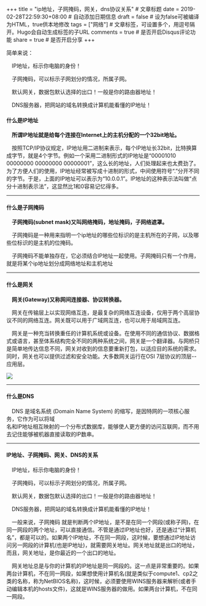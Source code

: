 +++
title = "ip地址，子网掩码，网关，dns协议关系"  # 文章标题
date = 2019-02-28T22:59:30+08:00  # 自动添加日期信息
draft = false  # 设为false可被编译为HTML，true供本地修改
tags = ["网络"]  # 文章标签，可设置多个，用逗号隔开。Hugo会自动生成标签的子URL
comments = true  # 是否开启Disqus评论功能
share = true  # 是否开启分享
+++

简单来说：

&ensp;&ensp;IP地址，标示你电脑的身份！

&ensp;&ensp;子网掩码，可以标示子网划分的情况，所属子网。

&ensp;&ensp;默认网关，数据包默认选择的出口！一般是你的路由器地址！

&ensp;&ensp;DNS服务器，把网站的域名转换成计算机能看懂的IP地址！


#### 什么是IP地址

**&ensp;&ensp;所谓IP地址就是给每个连接在Internet上的主机分配的一个32bit地址。**

&ensp;&ensp;按照TCP/IP协议规定，IP地址用二进制来表示，每个IP地址长32bit，比特换算成字节，就是4个字节。例如一个采用二进制形式的IP地址是“00001010 00000000 00000000 00000001”，这么长的地址，人们处理起来也太费劲了。为了方便人们的使用，IP地址经常被写成十进制的形式，中间使用符号“.”分开不同的字节。于是，上面的IP地址可以表示为“10.0.0.1”。IP地址的这种表示法叫做“点分十进制表示法”，这显然比1和0容易记忆得多。

----------


#### 什么是子网掩码

**&ensp;&ensp;子网掩码(subnet mask)又叫网络掩码，地址掩码，子网络遮罩。**

&ensp;&ensp;子网掩码是一种用来指明一个ip地址的哪些位标识的是主机所在的子网，以及哪些位标识的是主机的位掩码。

&ensp;&ensp;子网掩码不能单独存在，它必须结合IP地址一起使用。子网掩码只有一个作用，就是将某个ip地址划分成网络地址和主机地址

----------

#### 什么是网关

**&ensp;&ensp;网关(Gateway)又称网间连接器、协议转换器。**

&ensp;&ensp;网关在传输层上以实现网络互连，是最复杂的网络互连设备，仅用于两个高层协议不同的网络互连。网关既可以用于广域网互连，也可以用于局域网互连。 

&ensp;&ensp;网关是一种充当转换重任的计算机系统或设备。在使用不同的通信协议、数据格式或语言，甚至体系结构完全不同的两种系统之间，网关是一个翻译器。与网桥只是简单地传达信息不同，网关对收到的信息要重新打包，以适应目的系统的需求。同时，网关也可以提供过滤和安全功能。大多数网关运行在OSI 7层协议的顶层--应用层。
			
 ![](https://i.imgur.com/cE4kMHP.png)

----------


#### 什么是DNS

&ensp;&ensp;DNS 是域名系统 (Domain Name System) 的缩写，是因特网的一项核心服务，它作为可以将域    
名和IP地址相互映射的一个分布式数据库，能够使人更方便的访问互联网，而不用去记住能够被机器直接读取的IP数串。


----------


#### IP地址、子网掩码、网关、DNS的关系

&ensp;&ensp;IP地址，标示你电脑的身份！

&ensp;&ensp;子网掩码，可以标示子网划分的情况，所属子网。

&ensp;&ensp;默认网关，数据包默认选择的出口！一般是你的路由器地址！

&ensp;&ensp;DNS服务器，把网站的域名转换成计算机能看懂的IP地址！

&ensp;&ensp;一般来说，子网掩码 就是判断两个IP地址，是不是在同一个网段(或称子网)，在同一网段的两个地址，可以直接通信。不管是通过IP地址也好，还是通过“计算机名”，都是可以的。如果两个IP地址，不在同一网段，这时候，要想通过IP地址访问另一网段的计算机(也是IP地址)，就需要网关地址。网关地址就是出口的地址，而且，网关地址，是你最近的一个出口的地址。

&ensp;&ensp;网关地址总是与你的计算机的IP地址是同一网段的。这一点是非常重要的。如果两台计算机，不在同一网段，如果想使用计算机名(就是类似于compute1、cp2之类的名称，称为NetBIOS名称)，这时候，必须要使用WINS服务器来解析(或者手动编辑本机的hosts文件)，这就是WINS服务器的做用。如果两台计算机，不在同一网段。


